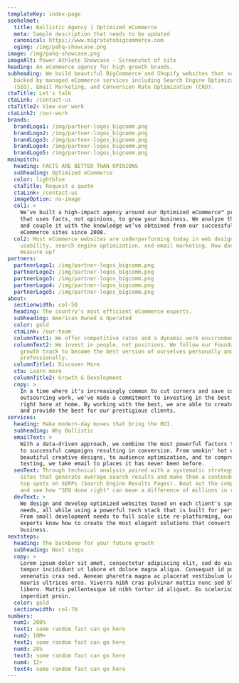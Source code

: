 ```yaml
---
templateKey: index-page
seohelmet:
  title: Ballistic Agency | Optimized eCommerce
  meta: Sample description that needs to be updated
  canonical: https://www.migratetobigcommerce.com
  ogimg: /img/pahq-showcase.png
image: /img/pahq-showcase.png
imageAlt: Power Athlete Showcase - Screenshot of site
heading: An eCommerce agency for high growth brands.
subheading: We build beautiful BigCommerce and Shopify websites that sell,
  backed by managed eCommerce services including Search Engine Optimization
  (SEO), Email Marketing, and Conversion Rate Optimization (CRO).
ctaTitle: Let's talk
ctaLink: /contact-us
ctaTitle2: View our work
ctaLink2: /our-work
brands:
  brandLogo1: /img/partner-logos_bigcomm.png
  brandLogo2: /img/partner-logos_bigcomm.png
  brandLogo3: /img/partner-logos_bigcomm.png
  brandLogo4: /img/partner-logos_bigcomm.png
  brandLogo5: /img/partner-logos_bigcomm.png
mainpitch:
  heading: FACTS ARE BETTER THAN OPINIONS
  subheading: Optimized eCommerce
  color: lightblue
  ctaTitle: Request a quote
  ctaLink: /contact-us
  imageOption: no-image
  col1: >
    We’ve built a high-impact agency around our Optimized eCommerce™ process
    that uses facts, not opinions, to grow your business. We analyze the data
    and couple it with the knowledge we’ve obtained from our successful
    eCommerce sites since 2008.
  col2: Most eCommerce websites are underperforming today in web design &
    usability, search engine optimization, and email marketing. How does yours
    measure up?
partners:
  partnerLogo1: /img/partner-logos_bigcomm.png
  partnerLogo2: /img/partner-logos_bigcomm.png
  partnerLogo3: /img/partner-logos_bigcomm.png
  partnerLogo4: /img/partner-logos_bigcomm.png
  partnerLogo5: /img/partner-logos_bigcomm.png
about:
  sectionwidth: col-50
  heading: The country's most efficient eCommerce experts.
  subheading: American Owned & Operated
  color: gold
  ctaLink: /our-team
  columnText1: We offer competitive rates and a dynamic work environment.
  columnText2: We invest in people, not positions. We follow our Foundations
    growth track to become the best version of ourselves personally and
    professionally.
  columnTitle1: Discover More
  cta: Learn more
  columnTitle2: Growth & Development
  copy: >
    In a time where it's increasingly common to cut corners and save costs by
    outsourcing work, we've made a commitment to investing in the best talent
    right here at home. By working with the best, we are able to create the best
    and provide the best for our prestigious clients.
services:
  heading: Make modern-day moves that bring the ROI.
  subheading: Why Ballistic
  emailText: >
    With a data-driven approach, we combine the most powerful factors that lead
    to successful campaigns resulting in conversion. From smokin' hot copy, to
    beautiful creative designs, to audience optimization, and to comprehensive
    testing, we take email to places it has never been before.
  seoText: Through technical analysis paired with a systematic strategy, we take
    sites that generate average search results and make them a contender for the
    top spots on SERPs (Search Engine Results Pages). Beat out the competition
    and see how "SEO done right" can mean a difference of millions in revenue.
  devText: >
    We design and develop optimized websites based on each client's specific
    needs, all while using a powerful tech stack that is built for performance.
    From small development needs to full scale site re-platforming, our team of
    experts know how to create the most elegant solutions that convert for your
    business.
nextsteps:
  heading: The backbone for your future growth
  subheading: Next steps
  copy: >
    Lorem ipsum dolor sit amet, consectetur adipiscing elit, sed do eiusmod
    tempor incididunt ut labore et dolore magna aliqua. Consequat id porta nibh
    venenatis cras sed. Aenean pharetra magna ac placerat vestibulum lectus
    mauris ultrices eros. Viverra nibh cras pulvinar mattis nunc sed blandit
    libero. Mattis pellentesque id nibh tortor id aliquet. Eu scelerisque felis
    imperdiet proin.
  color: gold
  sectionwidth: col-70
numbers:
  num1: 200%
  text1: some random fact can go here
  num2: 10M+
  text2: some random fact can go here
  num3: 28%
  text3: some random fact can go here
  num4: 12+
  text4: some random fact can go here
---
```

